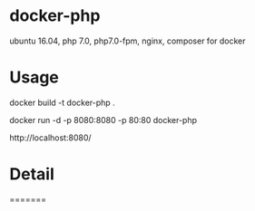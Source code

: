 docker-php
===========

ubuntu 16.04, php 7.0, php7.0-fpm, nginx, composer for docker

# Usage

docker build -t docker-php .

docker run -d -p 8080:8080 -p 80:80 docker-php

http://localhost:8080/

# Detail
=======

